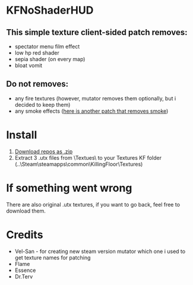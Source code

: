 # KFNoShaderHUD
## This simple texture client-sided patch removes:
- spectator menu film effect
- low hp red shader
- sepia shader (on every map)
- bloat vomit
## Do not removes: 
- any fire textures (however, mutator removes them optionally, but i decided to keep them)
- any smoke effects ([here is another patch that removes smoke](https://github.com/rinneten/KFNoSmokePatch))
# Install
1. [Download repos as .zip](https://github.com/rinneten/KFNoShaderHUD/archive/refs/heads/main.zip)
2. Extract 3 .utx files from \Textues\ to your Textures KF folder (..\Steam\steamapps\common\KillingFloor\Textures\)
# If something went wrong
There are also original .utx textures, if you want to go back, feel free to download them.
# Credits
- Vel-San - for creating new steam version mutator which one i used to get texture names for patching
- Flame
- Essence
- Dr.Terv
